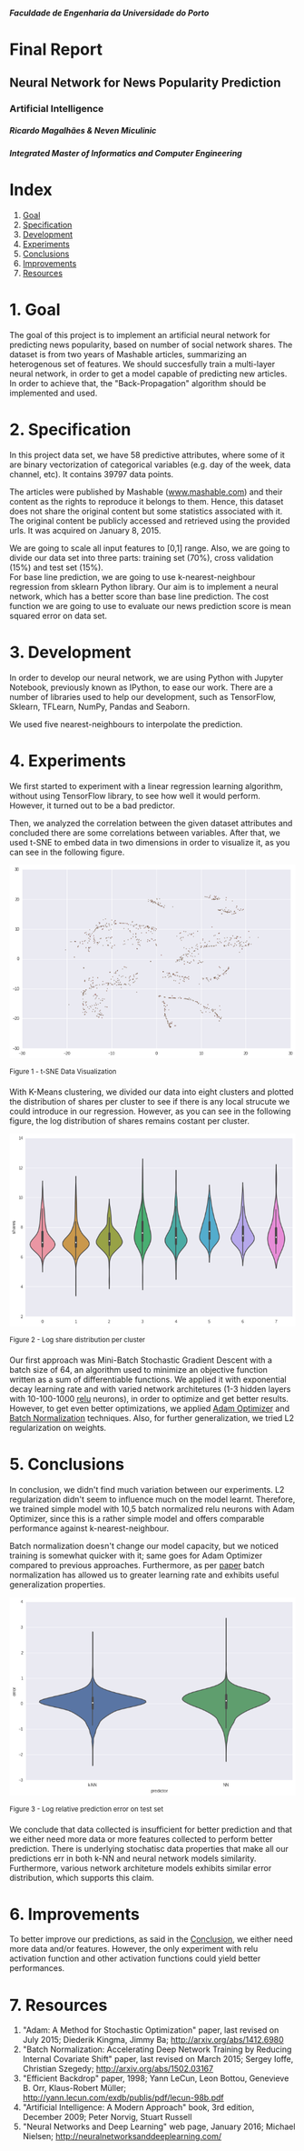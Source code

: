 ##### Faculdade de Engenharia da Universidade do Porto

# Final Report
## Neural Network for News Popularity Prediction
### Artificial Intelligence

##### Ricardo Magalhães & Neven Miculinic
##### Integrated Master of Informatics and Computer Engineering

<div style="page-break-after: always;"></div>

# Index
1. [Goal](#goal)
2. [Specification](#spec)
3. [Development](#dev)
4. [Experiments](#exp)
5. [Conclusions](#con)
6. [Improvements](#imp)
7. [Resources](#res)

<div style="page-break-after: always;"></div>

# 1. Goal <a name="goal"></a>

The goal of this project is to implement an artificial neural network for predicting news popularity, based on number of social network shares. The dataset is from two years of Mashable articles, summarizing an heterogenous set of features. We should succesfully train a multi-layer neural network, in order to get a model capable of predicting new articles. In order to achieve that, the "Back-Propagation" algorithm should be implemented and used.

<div style="page-break-after: always;"></div>

# 2. Specification <a name="spec"></a>

In this project data set, we have 58 predictive attributes, where some of it are binary vectorization of categorical variables (e.g. day of the week, data channel, etc). It contains 39797 data points. 

The articles were published by Mashable (www.mashable.com) and their content as the rights to reproduce it belongs to them. Hence, this dataset does not share the original content but some statistics associated with it. The original content be publicly accessed and retrieved using the provided urls. It was acquired on January 8, 2015. 

We are going to scale all input features to [0,1] range. Also, we are going to divide our data set into three parts: training set (70%), cross validation (15%) and test set (15%).  
For base line prediction, we are going to use k-nearest-neighbour regression from sklearn Python library. Our aim is to implement a neural network, which has a better score than base line prediction. The cost function we are going to use to evaluate our news prediction score is mean squared error on data set.

<div style="page-break-after: always;"></div>

# 3. Development <a name="dev"></a>

In order to develop our neural network, we are using Python with Jupyter Notebook, previously known as IPython, to ease our work. There are a number of libraries used to help our development, such as TensorFlow, Sklearn, TFLearn, NumPy, Pandas and Seaborn.

We used five nearest-neighbours to interpolate the prediction. 


<div style="page-break-after: always;"></div>

# 4. Experiments <a name="exp"></a>

We first started to experiment with a linear regression learning algorithm, without using TensorFlow library, to see how well it would perform. However, it turned out to be a bad predictor.

Then, we analyzed the correlation between the given dataset attributes and concluded there are some correlations between variables. After that, we used t-SNE to embed data in two dimensions in order to visualize it, as you can see in the following figure. 

<img style="text-align:center;" src="figure1.png">

<sup>Figure 1 - t-SNE Data Visualization</sup>

With K-Means clustering, we divided our data into eight clusters and plotted the distribution of shares per cluster to see if there is any local strucute we could introduce in our regression. However, as you can see in the following figure, the log distribution of shares remains costant per cluster.

<img style="text-align:center;" src="figure2.png">

<sup>Figure 2 - Log share distribution per cluster</sup>

Our first approach was Mini-Batch Stochastic Gradient Descent with a batch size of 64, an algorithm used to minimize an objective function written as a sum of differentiable functions. We applied it with exponential decay learning rate and with varied network architetures (1-3 hidden layers with 10-100-1000 [relu](#res3) neurons), in order to optimize and get better results. However, to get even better optimizations, we applied [Adam Optimizer](#res1) and [Batch Normalization](#res2) techniques. Also, for further generalization, we tried L2 regularization on weights. 

<div style="page-break-after: always;"></div>

# 5. Conclusions <a name="con"></a>

In conclusion, we didn't find much variation between our experiments. L2 regularization didn't seem to influence much on the model learnt. Therefore, we trained simple model with 10,5 batch normalized relu neurons with Adam Optimizer, since this is a rather simple model and offers comparable performance against k-nearest-neighbour.

Batch normalization doesn't change our model capacity, but we noticed training is somewhat quicker with it; same goes for Adam Optimizer compared to previous approaches. Furthermore, as per [paper](#res2) batch normalization has allowed us to greater learning rate and exhibits useful generalization properties.

<img style="text-align:center;" src="figure3.png">

<sup>Figure 3 - Log relative prediction error on test set</sup>

We conclude that data collected is insufficient for better prediction and that we either need more data or more features collected to perform better prediction. There is underlying stochatisc data properties that make all our predictions err in both k-NN and neural network models similarity. Furthermore, various network architeture models exhibits similar error distribution, which supports this claim. 

<div style="page-break-after: always;"></div>

# 6. Improvements <a name="imp"></a>

To better improve our predictions, as said in the [Conclusion](#con), we either need more data and/or features. However, the only experiment with relu activation function and other activation functions could yield better performances.

<div style="page-break-after: always;"></div>

# 7. Resources <a name="res"></a>

1. "Adam: A Method for Stochastic Optimization" paper, last revised on July 2015; Diederik Kingma, Jimmy Ba; http://arxiv.org/abs/1412.6980 <a name="res1"></a>
2. "Batch Normalization: Accelerating Deep Network Training by Reducing Internal Covariate Shift" paper, last revised on March 2015; Sergey Ioffe, Christian Szegedy; http://arxiv.org/abs/1502.03167 <a name="res2"></a>
3. "Efficient Backdrop" paper, 1998; Yann LeCun, Leon Bottou, Genevieve B. Orr, Klaus-Robert Müller; http://yann.lecun.com/exdb/publis/pdf/lecun-98b.pdf <a name="res3"></a>
4. "Artificial Intelligence: A Modern Approach" book, 3rd edition, December 2009; Peter Norvig, Stuart Russell
5. "Neural Networks and Deep Learning" web page, January 2016; Michael Nielsen; http://neuralnetworksanddeeplearning.com/